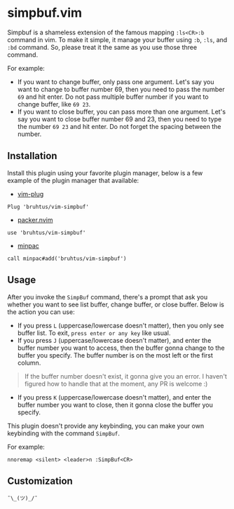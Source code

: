 # simpbuf.vim

Simpbuf is a shameless extension of the famous mapping `:ls<CR>:b` command in vim. To make it simple, it manage your buffer using `:b`, `:ls`, and `:bd` command. So, please treat it the same as you use those three command.

For example: <br>
- If you want to change buffer, only pass one argument. Let's say you want to change to buffer number 69, then you need to pass the number `69` and hit enter. Do not pass multiple buffer number if you want to change buffer, like `69 23`.
- If you want to close buffer, you can pass more than one argument. Let's say you want to close buffer number 69 and 23, then you need to type the number `69 23` and hit enter. Do not forget the spacing between the number.

## Installation

Install this plugin using your favorite plugin manager, below is a few example of the plugin manager that available:
- [vim-plug](https://github.com/junegunn/vim-plug)
```vim
Plug 'bruhtus/vim-simpbuf'
```
- [packer.nvim](https://github.com/wbthomason/packer.nvim)
```vim
use 'bruhtus/vim-simpbuf'
```
- [minpac](https://github.com/k-takata/minpac)
```vim
call minpac#add('bruhtus/vim-simpbuf')
```

## Usage

After you invoke the `SimpBuf` command, there's a prompt that ask you whether you want to see list buffer, change buffer, or close buffer. Below is the action you can use:
- If you press `L` (uppercase/lowercase doesn't matter), then you only see buffer list. To exit, `press enter or any key` like usual.
- If you press `J` (uppercase/lowercase doesn't matter), and enter the buffer number you want to access, then the buffer gonna change to the buffer you specify. The buffer number is on the most left or the first column.
> If the buffer number doesn't exist, it gonna give you an error. I haven't figured how to handle that at the moment, any PR is welcome :)
- If you press `K` (uppercase/lowercase doesn't matter), and enter the buffer number you want to close, then it gonna close the buffer you specify.

This plugin doesn't provide any keybinding, you can make your own keybinding with the command `SimpBuf`.

For example: <br>
```vim
nnoremap <silent> <leader>n :SimpBuf<CR>
```

## Customization

`¯\_(ツ)_/¯`
